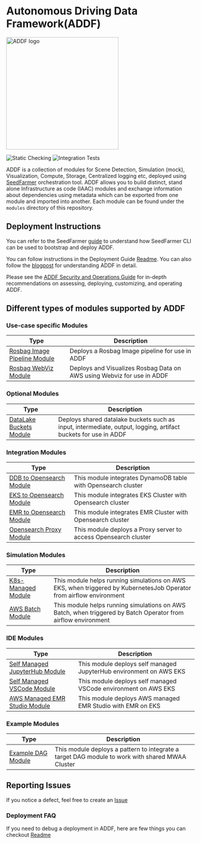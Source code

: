 
# Autonomous Driving Data Framework(ADDF)

<img src="https://github.com/awslabs/autonomous-driving-data-framework/blob/main/docs/images/logo.png?raw=true" width="300" alt="ADDF logo">

![Static Checking](https://github.com/awslabs/autonomous-driving-data-framework/workflows/Module%20Checks/badge.svg?branch=main)
![Integration Tests](https://codebuild.us-west-2.amazonaws.com/badges?uuid=eyJlbmNyeXB0ZWREYXRhIjoicVlmcUxrUjVSZ3dyT1FtUWNPUkxwK3lWZjU2RHZJT0xGYU5jbjdQcUV2QTZaSnlKSi9TeGZ6Smttck9rdTBVYWdEblB6VG9KMTloVWp6N3VhRFIzTzhzPSIsIml2UGFyYW1ldGVyU3BlYyI6IkUzUzBKcDhxZ0szM1JzRkYiLCJtYXRlcmlhbFNldFNlcmlhbCI6MX0%3D&branch=main)

ADDF is a collection of modules for Scene Detection, Simulation (mock), Visualization, Compute, Storage, Centralized logging etc, deployed using [SeedFarmer](https://github.com/awslabs/seed-farmer) orchestration tool. ADDF allows you to build distinct, stand alone Infrastructure as code (IAAC) modules and exchange information about dependencies using metadata which can be exported from one module and imported into another. Each module can be found under the `modules` directory of this repository.

## Deployment Instructions

You can refer to the SeedFarmer [guide](https://seed-farmer.readthedocs.io/en/latest) to understand how SeedFarmer CLI can be used to bootstrap and deploy ADDF.

You can follow instructions in the Deployment Guide [Readme](docs/deployment_guide.md). You can also follow the [blogpost](https://aws.amazon.com/blogs/industries/develop-and-deploy-a-customized-workflow-using-autonomous-driving-data-framework-addf-on-aws/) for understanding ADDF in detail.

Please see the [ADDF Security and Operations Guide](https://docs.aws.amazon.com/prescriptive-guidance/latest/addf-security-and-operations/welcome.html) for in-depth recommendations on assessing, deploying, customizing, and operating ADDF.

## Different types of modules supported by ADDF

### Use-case specific Modules

| Type | Description |
| --- | --- |
|  [Rosbag Image Pipeline Module](modules/analysis/rosbag-image-pipeline/README.md)  |  Deploys a Rosbag Image pipeline for use in ADDF  |  
|  [Rosbag WebViz Module](modules/demo-only/rosbag-webviz/README.md) |  Deploys and Visualizes Rosbag Data on AWS using Webviz for use in ADDF  |

### Optional Modules

| Type | Description |
| --- | --- |
|  [DataLake Buckets Module](modules/optionals/datalake-buckets/README.md) |  Deploys shared datalake buckets such as input, intermediate, output, logging, artifact buckets for use in ADDF  |

### Integration Modules

| Type | Description |
| --- | --- |
|  [DDB to Opensearch Module](modules/integration/ddb-to-opensearch/README.md)  |  This module integrates DynamoDB table with Opensearch cluster  |
|  [EKS to Opensearch Module](modules/integration/eks-to-opensearch/README.md) |  This module integrates EKS Cluster with Opensearch cluster  |
|  [EMR to Opensearch Module](modules/integration/emr-to-opensearch/README.md)  |  This module integrates EMR Cluster with Opensearch cluster  |
|  [Opensearch Proxy Module](modules/demo-only/opensearch-proxy/README.md)  |  This module deploys a Proxy server to access Opensearch cluster   |

### Simulation Modules

| Type | Description |
| --- | --- |
|  [K8s-Managed Module](modules/simulations/k8s-managed/README.md)  |  This module helps running simulations on AWS EKS, when triggered by KubernetesJob Operator from airflow environment   |
|  [AWS Batch Module](modules/simulations/batch-managed/README.md) |  This module helps running simulations on AWS Batch, when triggered by Batch Operator from airflow environment  |

### IDE Modules

| Type | Description |
| --- | --- |
|  [Self Managed JupyterHub Module](modules/demo-only/jupyter-hub/README.md)  |  This module deploys self managed JupyterHub environment on AWS EKS  |
|  [Self Managed VSCode Module](modules/demo-only/vscode-on-eks/README.md) |  This module deploys self managed VSCode environment on AWS EKS  |
|  [AWS Managed EMR Studio Module](modules/beta/emrstudio-on-eks/README.md)  |  This module deploys AWS managed EMR Studio with EMR on EKS  |

### Example Modules

| Type | Description |
| --- | --- |
|  [Example DAG Module](modules/examples/example-dags/README.md)  |  This module deploys a pattern to integrate a target DAG module to work with shared MWAA Cluster  |

## Reporting Issues

If you notice a defect, feel free to create an [Issue](https://github.com/awslabs/autonomous-driving-data-framework/issues)

### Deployment FAQ

If you need to debug a deployment in ADDF, here are few things you can checkout [Readme](docs/faq.md)